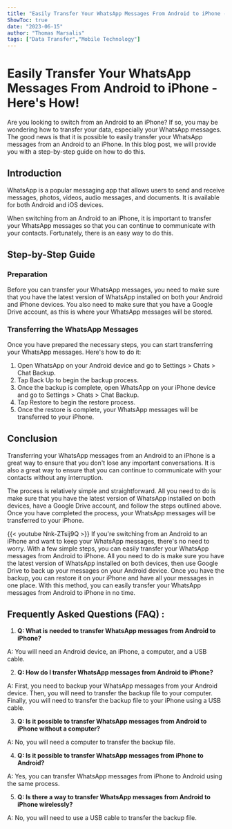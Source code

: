 ```yaml
---
title: "Easily Transfer Your WhatsApp Messages From Android to iPhone - Here's How!"
ShowToc: true 
date: "2023-06-15"
author: "Thomas Marsalis" 
tags: ["Data Transfer","Mobile Technology"]
---
```

# Easily Transfer Your WhatsApp Messages From Android to iPhone - Here's How!

Are you looking to switch from an Android to an iPhone? If so, you may be wondering how to transfer your data, especially your WhatsApp messages. The good news is that it is possible to easily transfer your WhatsApp messages from an Android to an iPhone. In this blog post, we will provide you with a step-by-step guide on how to do this.

## Introduction

WhatsApp is a popular messaging app that allows users to send and receive messages, photos, videos, audio messages, and documents. It is available for both Android and iOS devices.

When switching from an Android to an iPhone, it is important to transfer your WhatsApp messages so that you can continue to communicate with your contacts. Fortunately, there is an easy way to do this.

## Step-by-Step Guide

### Preparation

Before you can transfer your WhatsApp messages, you need to make sure that you have the latest version of WhatsApp installed on both your Android and iPhone devices. You also need to make sure that you have a Google Drive account, as this is where your WhatsApp messages will be stored.

### Transferring the WhatsApp Messages

Once you have prepared the necessary steps, you can start transferring your WhatsApp messages. Here's how to do it:

1. Open WhatsApp on your Android device and go to Settings > Chats > Chat Backup.
2. Tap Back Up to begin the backup process.
3. Once the backup is complete, open WhatsApp on your iPhone device and go to Settings > Chats > Chat Backup.
4. Tap Restore to begin the restore process.
5. Once the restore is complete, your WhatsApp messages will be transferred to your iPhone.

## Conclusion

Transferring your WhatsApp messages from an Android to an iPhone is a great way to ensure that you don't lose any important conversations. It is also a great way to ensure that you can continue to communicate with your contacts without any interruption.

The process is relatively simple and straightforward. All you need to do is make sure that you have the latest version of WhatsApp installed on both devices, have a Google Drive account, and follow the steps outlined above. Once you have completed the process, your WhatsApp messages will be transferred to your iPhone.

{{< youtube Nnk-ZTsij9Q >}} 
If you're switching from an Android to an iPhone and want to keep your WhatsApp messages, there's no need to worry. With a few simple steps, you can easily transfer your WhatsApp messages from Android to iPhone. All you need to do is make sure you have the latest version of WhatsApp installed on both devices, then use Google Drive to back up your messages on your Android device. Once you have the backup, you can restore it on your iPhone and have all your messages in one place. With this method, you can easily transfer your WhatsApp messages from Android to iPhone in no time.

## Frequently Asked Questions (FAQ) :
1. **Q: What is needed to transfer WhatsApp messages from Android to iPhone?** 

A: You will need an Android device, an iPhone, a computer, and a USB cable.

2. **Q: How do I transfer WhatsApp messages from Android to iPhone?** 

A: First, you need to backup your WhatsApp messages from your Android device. Then, you will need to transfer the backup file to your computer. Finally, you will need to transfer the backup file to your iPhone using a USB cable.

3. **Q: Is it possible to transfer WhatsApp messages from Android to iPhone without a computer?** 

A: No, you will need a computer to transfer the backup file.

4. **Q: Is it possible to transfer WhatsApp messages from iPhone to Android?** 

A: Yes, you can transfer WhatsApp messages from iPhone to Android using the same process.

5. **Q: Is there a way to transfer WhatsApp messages from Android to iPhone wirelessly?** 

A: No, you will need to use a USB cable to transfer the backup file.


